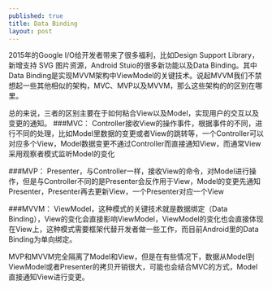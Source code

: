 ```yaml
---
published: true
title: Data Binding
layout: post
---
```

2015年的Google I/O给开发者带来了很多福利，比如Design Support Library，新增支持 SVG 图片资源，Android Stuio的很多新功能以及Data Binding。其中Data Binding是实现MVVM架构中ViewModel的关键技术。说起MVVM我们不禁想起一些其他相似的架构，MVC、MVP以及MVVM，那么这些架构的的区别在哪里。

总的来说，三者的区别主要在于如何粘合View以及Model，实现用户的交互以及变更的通知。
###MVC：
Controller接收View的操作事件，根据事件的不同，进行不同的处理，比如Model里数据的变更或者View的跳转等，一个Controller可以对应多个View，Model数据变更不通过Controller而直接通知View，而通常View采用观察者模式监听Model的变化
	
###MVP：
Presenter，与Controller一样，接收View的命令，对Model进行操作，但是与Controller不同的是Presenter会反作用于View，Model的变更先通知Presenter，Presenter再去更新View，一个Presenter对应一个View
	
###MVVM：
ViewModel，这种模式的关键技术就是数据绑定（Data Binding），View的变化会直接影响ViewModel，ViewModel的变化也会直接体现在View上，这种模式需要框架代替开发者做一些工作，而目前Android里的Data Binding为单向绑定。
	

MVP和MVVM完全隔离了Model和View，但是在有些情况下，数据从Model到ViewModel或者Presenter的拷贝开销很大，可能也会结合MVC的方式，Model直接通知View进行变更。